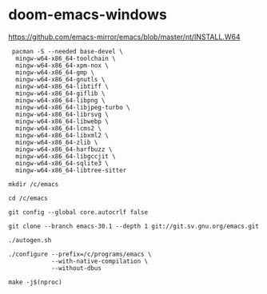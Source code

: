 # doom-emacs-windows
https://github.com/emacs-mirror/emacs/blob/master/nt/INSTALL.W64
```shell
 pacman -S --needed base-devel \
  mingw-w64-x86_64-toolchain \
  mingw-w64-x86_64-xpm-nox \
  mingw-w64-x86_64-gmp \
  mingw-w64-x86_64-gnutls \
  mingw-w64-x86_64-libtiff \
  mingw-w64-x86_64-giflib \
  mingw-w64-x86_64-libpng \
  mingw-w64-x86_64-libjpeg-turbo \
  mingw-w64-x86_64-librsvg \
  mingw-w64-x86_64-libwebp \
  mingw-w64-x86_64-lcms2 \
  mingw-w64-x86_64-libxml2 \
  mingw-w64-x86_64-zlib \
  mingw-w64-x86_64-harfbuzz \
  mingw-w64-x86_64-libgccjit \
  mingw-w64-x86_64-sqlite3 \
  mingw-w64-x86_64-libtree-sitter
```
```shell
mkdir /c/emacs
```
```shell
cd /c/emacs
```
```shell
git config --global core.autocrlf false
```
```shell
git clone --branch emacs-30.1 --depth 1 git://git.sv.gnu.org/emacs.git
```
```shell
./autogen.sh
```
```shell
./configure --prefix=/c/programs/emacs \
            --with-native-compilation \
            --without-dbus
```
```shell
make -j$(nproc)
```
